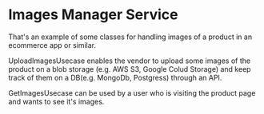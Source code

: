 # Images Manager Service

That's an example of some classes for handling images of a product in an ecommerce app or similar.
 
UploadImagesUsecase enables the vendor to upload some images of the product on a blob storage (e.g. AWS S3, Google Colud Storage) and keep track of them on a DB(e.g. MongoDb, Postgress) through an API.

GetImagesUsecase can be used by a user who is visiting the product page and wants to see it's images.
